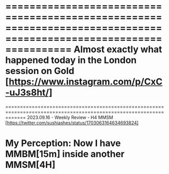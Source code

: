 ===================================================================================================================
Almost exactly what happened today in the London session on Gold [https://www.instagram.com/p/CxC-uJ3s8ht/]
===================================================================================================================

===================================================================================================================
2023.09.16 - Weekly Review - H4 MMSM [https://twitter.com/sushiashes/status/1703063164634693824]

My Perception: Now I have MMBM[15m] inside another MMSM[4H]
===================================================================================================================
